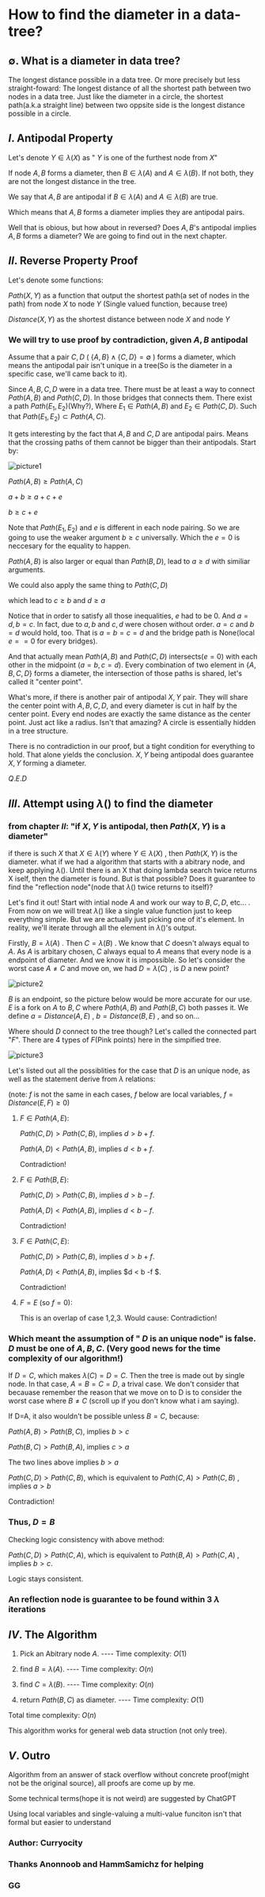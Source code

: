 # How to find the diameter in a data-tree?

## $\emptyset .$ What is a diameter in data tree?

The longest distance possible in a data tree.
Or more precisely but less straight-foward: The longest distance of all the shortest path between two nodes in a data tree.
Just like the diameter in a circle, the shortest path(a.k.a straight line) between two oppsite side is the longest distance possible in a circle.

## $I.$ Antipodal Property

Let's denote $Y\in\lambda(X)$ as " $Y$ is one of the furthest node from $X$"

If node $A,B$ forms a diameter, then $B\in\lambda(A)$ and $A\in\lambda(B)$. If not both, they are not the longest distance in the tree.

We say that $A,B$ are antipodal if $B\in\lambda(A)$ and $A\in\lambda(B)$ are true.

Which means that $A,B$ forms a diameter implies they are antipodal pairs.

Well that is obious, but how about in reversed? Does $A,B$'s antipodal implies
$A,B$ forms a diameter? We are going to find out in the next chapter.

## $II.$ Reverse Property Proof

Let's denote some functions:

$Path(X,Y)$ as a function that output the shortest path(a set of nodes in the path)
 from node $X$ to node $Y$ (Single valued function, because tree)

$Distance(X,Y)$ as the shortest distance between node $X$ and node $Y$

### We will try to use proof by contradiction, given $A,B$ antipodal

 Assume that a pair $C,D$ ( $\{A,B\}\land\{C,D\}=\emptyset$ ) forms a diameter,
  which means the antipodal pair isn't unique in a tree(So is the diameter in a specific case, we'll came back to it).

Since $A,B,C,D$ were in a data tree. There must be at least a way to connect
 $Path(A,B$) and $Path(C,D)$. In those bridges that connects them.
There exist a path $Path(E_1,E_2)$(Why?), Where $E_1\in Path(A,B)$ and $E_2\in Path(C,D)$.
 Such that $Path(E_1,E_2)\subset Path(A,C)$.

 It gets interesting by the fact that $A,B$ and $C,D$ are antipodal pairs. Means that
  the crossing paths of them cannot be bigger than their antipodals. Start by:

![picture1](/CurryDoc/image/Antipodal%20node%20proof_resize.png)

 $Path(A,B)\ge Path(A,C)$

 $a+b\ge a+c+e$

 $b\ge c+e$

 Note that $Path(E_1,E_2)$ and $e$ is different in each node pairing. So we are going to use the weaker argument $b\ge c$ universally. Which the $e=0$ is neccesary for the equality to happen.

 $Path(A,B)$ is also larger or equal than $Path(B,D)$, lead to $a\ge d$
 with similiar arguments.

 We could also apply the same thing to $Path(C,D)$

which lead to $c\ge b$ and $d\ge a$

Notice that in order to satisfy all those inequalities, $e$ had to be $0$.
 And $a=d, b=c$. In fact, due to $a,b$ and $c,d$ were chosen without order.
 $a=c$ and $b=d$ would hold, too.
 That is $a=b=c=d$ and the bridge path is None(local $e==0$ for every bridges).

 And that actually mean $Path(A,B)$ and $Path(C,D)$ intersects($e=0$) with each other in the midpoint
 ($a=b, c=d$). Every combination of two element in $\{A,B,C,D\}$ forms a diameter, the intersection
 of those paths is shared, let's called it "center point".

 What's more, if there is another pair of antipodal $X,Y$ pair. They will share the center point with
 $A,B,C,D$, and every diameter is cut in half by the center point. Every end nodes are exactly
 the same distance as the center point. Just act like a radius. Isn't that amazing? A circle is
  essentially hidden in a tree structure.  

There is no contradiction in our proof, but a tight condition for everything to hold. That alone
yields the conclusion. $X,Y$ being antipodal does guarantee $X,Y$ forming a diameter.

$Q.E.D$

## $III.$ Attempt using $\lambda()$ to find the diameter

### from chapter $II$: "if $X,Y$ is antipodal, then $Path(X,Y)$ is a diameter"

if there is such $X$ that $X\in\lambda(Y)$ where $Y\in\lambda(X)$ , then $Path(X,Y)$ is the diameter.
what if we had a algorithm that starts with a abitrary node, and keep applying $\lambda()$.
 Until there is an X that doing lambda search twice returns X iself, then the diameter is found.
 But is that possible? Does it guarantee to find the "reflection node"(node that $\lambda()$ twice returns to itself)?

Let's find it out! Start with intial node $A$ and work our way to $B,C,D$, etc... .
From now on we will treat $\lambda()$ like a single value function just to keep everything simple. But we are actually just picking one of
it's element. In reality, we'll iterate through all the element in $\lambda()$'s output.

Firstly, $B=\lambda(A)$ . Then $C=\lambda(B)$ . We know that $C$ doesn't always equal to $A$. As $A$
 is arbitary chosen, $C$ always equal to $A$ means that every node is a endpoint of diameter. And we know
it is impossible. So let's consider the worst case $A \ne C$ and move on, we had $D=\lambda(C)$ , is $D$ a new point?

![picture2](/CurryDoc/image/λ%20iteration%201_resize.png)

$B$ is an endpoint, so the picture below would be more accurate for our use. $E$ is a fork on $A$ to $B,C$
where $Path(A,B)$ and $Path(B,C)$ both passes it. We define $a=Distance(A,E)$ , $b=Distance(B,E)$ , and so on...

Where should $D$ connect to the tree though? Let's called the connected part "$F$".
 There are 4 types of $F$(Pink points) here in the simpified tree.

![picture3](/CurryDoc/image/Possibility%20of%20F_resize.png)

Let's listed out all the possiblities for the case that $D$ is an unique node, as well as the statement derive from $\lambda$ relations:

(note: $f$ is not the same in each cases, $f$ below are local variables, $f=Distance(E,F)\ge 0$)

1. $F\in Path(A,E)$:

      $Path(C,D) > Path(C,B)$, implies $d > b+ f$.

      $Path(A,D) < Path(A,B)$, implies $d < b + f$.

      Contradiction!

2. $F\in Path(B,E)$:

      $Path(C,D) > Path(C,B)$, implies $d > b- f$.

      $Path(A,D) < Path(A,B)$, implies $d < b - f$.

      Contradiction!

3. $F\in Path(C,E)$:

      $Path(C,D) > Path(C,B)$, implies $d > b + f$.

      $Path(A,D) < Path(A,B)$, implies $d < b -f $.

      Contradiction!

4. $F=E$  (so $f=0$):

      This is an overlap of case 1,2,3.
       Would cause: Contradiction!

### Which meant the assumption of " $D$ is an unique node" is false. $D$ must be one of $A,B,C$. (Very good news for the time complexity of our algorithm!)

If $D=C$, which makes $\lambda(C)=D=C$. Then the tree is made out by single node. In that case, $A=B=C=D$, a trival case. We don't consider that
 becauase remember the reason that we move on to D is to consider the worst case where $B\ne C$ (scroll up if you don't know what i am saying).

If D=A, it also wouldn't be possible unless $B=C$, because:

$Path(A,B) > Path(B,C)$, implies $b>c$

$Path(B,C) > Path(B,A)$, implies $c>a$

The two lines above implies $b>a$

$Path(C,D) > Path(C,B)$, which is equivalent to $Path(C,A) > Path(C,B)$ , implies $a>b$

Contradiction!

### Thus, $D=B$

Checking logic consistency with above method:

$Path(C,D) > Path(C,A)$, which is equivalent to $Path(B,A) > Path(C,A)$ , implies $b>c$.

Logic stays consistent.

### An reflection node is guarantee to be found within 3 $\lambda$ iterations

## $IV.$ The Algorithm

1. Pick an Abitrary node $A$. ---- Time complexity: $O(1)$

2. find $B=\lambda(A)$. ---- Time complexity: $O(n)$

3. find $C=\lambda(B)$. ---- Time complexity: $O(n)$

4. return $Path(B,C)$ as diameter. ---- Time complexity: $O(1)$

Total time complexity: $O(n)$

This algorithm works for general web data struction (not only tree).

## $V.$ Outro

Algorithm from an answer of stack overflow without concrete proof(might not be the original source), all proofs are come up by me.

Some technical terms(hope it is not weird) are suggested by ChatGPT

Using local variables and single-valuing a multi-value funciton isn't that formal but easier to understand

### Author: Curryocity

### Thanks Anonnoob and HammSamichz for helping

### GG
